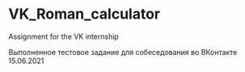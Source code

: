 # VK_Roman_calculator
Assignment for the VK internship

Выполненное тестовое задание для собеседования во ВКонтакте 15.06.2021
